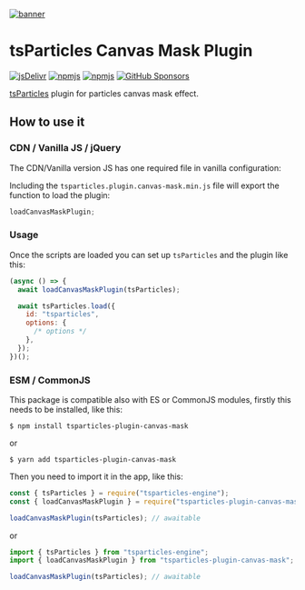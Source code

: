 [![banner](https://particles.js.org/images/banner2.png)](https://particles.js.org)

# tsParticles Canvas Mask Plugin

[![jsDelivr](https://data.jsdelivr.com/v1/package/npm/tsparticles-plugin-canvas-mask/badge)](https://www.jsdelivr.com/package/npm/tsparticles-plugin-canvas-mask)
[![npmjs](https://badge.fury.io/js/tsparticles-plugin-canvas-mask.svg)](https://www.npmjs.com/package/tsparticles-plugin-canvas-mask)
[![npmjs](https://img.shields.io/npm/dt/tsparticles-plugin-canvas-mask)](https://www.npmjs.com/package/tsparticles-plugin-canvas-mask) [![GitHub Sponsors](https://img.shields.io/github/sponsors/matteobruni)](https://github.com/sponsors/matteobruni)

[tsParticles](https://github.com/matteobruni/tsparticles) plugin for particles canvas mask effect.

## How to use it

### CDN / Vanilla JS / jQuery

The CDN/Vanilla version JS has one required file in vanilla configuration:

Including the `tsparticles.plugin.canvas-mask.min.js` file will export the function to load the plugin:

```javascript
loadCanvasMaskPlugin;
```

### Usage

Once the scripts are loaded you can set up `tsParticles` and the plugin like this:

```javascript
(async () => {
  await loadCanvasMaskPlugin(tsParticles);

  await tsParticles.load({
    id: "tsparticles",
    options: {
      /* options */
    },
  });
})();
```

### ESM / CommonJS

This package is compatible also with ES or CommonJS modules, firstly this needs to be installed, like this:

```shell
$ npm install tsparticles-plugin-canvas-mask
```

or

```shell
$ yarn add tsparticles-plugin-canvas-mask
```

Then you need to import it in the app, like this:

```javascript
const { tsParticles } = require("tsparticles-engine");
const { loadCanvasMaskPlugin } = require("tsparticles-plugin-canvas-mask");

loadCanvasMaskPlugin(tsParticles); // awaitable
```

or

```javascript
import { tsParticles } from "tsparticles-engine";
import { loadCanvasMaskPlugin } from "tsparticles-plugin-canvas-mask";

loadCanvasMaskPlugin(tsParticles); // awaitable
```
